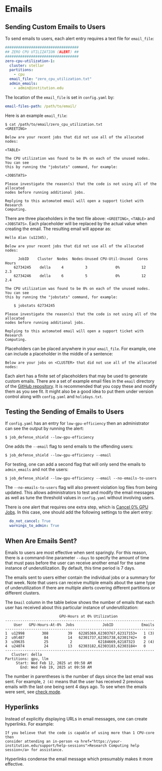 # Emails

## Sending Custom Emails to Users

To send emails to users, each alert entry requires a text file for `email_file`:

```yaml
##################################
## ZERO CPU UTILIZATION (ALERT) ##
##################################
zero-cpu-utilization-1:
  cluster: stellar
  partitions:
    - cpu
  email_file: "zero_cpu_utilization.txt"
  admin_emails:
    - admin@institution.edu
```

The location of the `email_file` is set in `config.yaml` by:

```yaml
email-files-path: /path/to/email/
```

Here is an example `email_file`:

```
$ cat /path/to/email/zero_cpu_utilization.txt
<GREETING>

Below are your recent jobs that did not use all of the allocated nodes:

<TABLE>

The CPU utilization was found to be 0% on each of the unused nodes. You can see
this by running the "jobstats" command, for example:

<JOBSTATS>

Please investigate the reason(s) that the code is not using all of the allocated
nodes before running additional jobs.

Replying to this automated email will open a support ticket with Research
Computing.
```

There are three placeholders in the text file above: `<GREETING>`, `<TABLE>` and `<JOBSTATS>`.
Each placeholder will be replaced by the actual value when creating the email. The resulting email will appear as:

```
Hello Alan (u12345),

Below are your recent jobs that did not use all of the allocated nodes:

      JobID    Cluster  Nodes  Nodes-Unused CPU-Util-Unused  Cores  Hours
    62734245    della     4          3             0%          12    2.3 
    62734246    della     6          5             0%          12    2.4 

The CPU utilization was found to be 0% on each of the unused nodes. You can see
this by running the "jobstats" command, for example:

    $ jobstats 62734245

Please investigate the reason(s) that the code is not using all of the allocated
nodes before running additional jobs.

Replying to this automated email will open a support ticket with Research
Computing.
```

Placeholders can be placed anywhere in your `email_file`. For example, one can include a placeholder in the middle of a sentence:

```
Below are your jobs on <CLUSTER> that did not use all of the allocated nodes:
```

Each alert has a finite set of placeholders that may be used to generate custom emails. There are
a set of example email files in the `email` directory of the [GitHub repository](https://github.com/jdh4/job_defense_shield). It is
recommended that you copy these and modify them as you see fit. It might also be a good
idea to put them under version control along with `config.yaml` and `holidays.txt`.

## Testing the Sending of Emails to Users

If `config.yaml` has an entry for `low-gpu-efficiency` then an administrator can see the output by running the alert:

```
$ job_defense_shield --low-gpu-efficiency
```

One adds the `--email` flag to send emails to the offending users:

```
$ job_defense_shield --low-gpu-efficiency --email

```

For testing, one can add a second flag that will only send the emails to `admin_emails` and not the users:

```
$ job_defense_shield --low-gpu-efficiency --email --no-emails-to-users
```

The `--no-emails-to-users` flag will also prevent violation log files from being updated. This allows administrators to test and modify the email messages as well as tune the threshold values in `config.yaml` without involving users.

There is one alert that requires one extra step, which is [Cancel 0% GPU Jobs](alert/cancel_gpu_jobs.md). In this case, one should add the following settings to the alert entry:

```yaml
  do_not_cancel: True
  warnings_to_admin: True
```

## When Are Emails Sent?

Emails to users are most effective when sent sparingly. For this reason, there is a command-line parameter `--days` to specify the amount of time that must pass before the user can receive another email for the same instance of underutilization. By default, this time period is 7 days.

The emails sent to users either contain the individual jobs or a summary for that week. Note that users can receive multiple emails about the same type of underutilization if there are multiple alerts covering different partitions or different clusters.

The `Email` column in the table below shows the number of emails that each user has received about this particular instance of underutilization:

```
                         GPU-Hours at 0% Utilization
---------------------------------------------------------------------
    User   GPU-Hours-At-0%  Jobs             JobID             Emails
---------------------------------------------------------------------
1  u12998        308         39   62285369,62303767,62317153+   1 (3)
2  u9l487         84         14   62301737,62301738,62301742+   0
3  u39635         25          2            62184669,62187323    2 (4)
4  u24074         24         13   62303182,62303183,62303184+   0
---------------------------------------------------------------------
   Cluster: della
Partitions: gpu, llm
     Start: Wed Feb 12, 2025 at 09:50 AM
       End: Wed Feb 19, 2025 at 09:50 AM
```

The number in parentheses is the number of days since the last email was sent. For example, `2 (4)` means that the user has received 2 previous emails with the last one being sent 4 days ago. To see when the emails were sent, see [check mode](extra.md).

## Hyperlinks

Instead of explicitly displaying URLs in email messages, one can create hyperlinks. For example:

```
If you believe that the code is capable of using more than 1 CPU-core then
consider attending an in-person <a href="https://your-institution.edu/support/help-sessions">Research Computing help session</a> for assistance.
```

Hyperlinks condense the email message which presumably makes it more effective.
